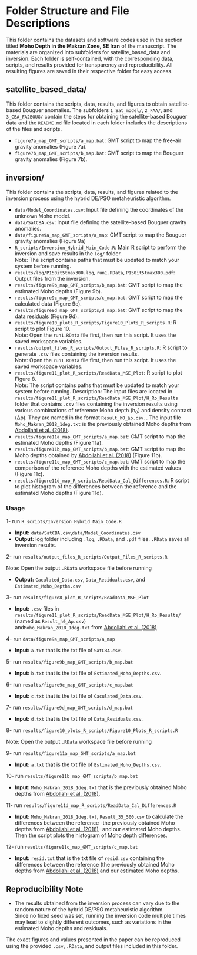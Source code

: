 # Folder Structure and File Descriptions

This folder contains the datasets and software codes used in the section titled **Moho Depth in the Makran Zone, SE Iran** of the manuscript. 
The materials are organized into subfolders for satellite_based_data and inversion. 
Each folder is self-contained, with the corresponding data, scripts, and results provided for transparency and reproducibility.
All resulting figures are saved in their respective folder for easy access.

## satellite_based_data/  
This folder contains the scripts, data, results, and figures to obtain satellite-based Bouguer anomalies.
The subfolders `1_Sat_model/`, `2_FAA/`, and `3_CBA_FA2BOUG/` contain the steps for obtaining the satellite-based Bouguer data and the `README.md` file located in each folder includes the descriptions of the files and scripts.

- `figure7a_map_GMT_scripts/a_map.bat`: GMT script to map the free-air gravity anomalies (Figure 7a).  
- `figure7b_map_GMT_scripts/b_map.bat`: GMT script to map the Bouguer gravity anomalies (Figure 7b).  

## inversion/  
This folder contains the scripts, data, results, and figures related to the inversion process using the hybrid DE/PSO metaheuristic algorithm.

- `data/Model_Coordinates.csv`: Input file defining the coordinates of the unknown Moho model.  
- `data/SatCBA.csv`: Input file defining the satellite-based Bouguer gravity anomalies.
- `data/figure9a_map_GMT_scripts/a_map`: GMT script to map the Bouguer gravity anomalies (Figure 9a) 
- `R_scripts/Inversion_Hybrid_Main_Code.R`: Main R script to perform the inversion and save results in the `log/` folder.  
Note: The script contains paths that must be updated to match your system before running.  
- `results/log/P150it5tmax300.log`, `run1.RData`, `P150it5tmax300.pdf`: Output files from the inversion.
- `results/figure9b_map_GMT_scripts/b_map.bat`: GMT script to map the estimated Moho depths (Figure 9b).  
- `results/figure9c_map_GMT_scripts/c_map.bat`: GMT script to map the calculated data (Figure 9c).  
- `results/figure9d_map_GMT_scripts/d_map.bat`: GMT script to map the data residuals (Figure 9d).  
- `results/figure10_plots_R_scripts/Figure10_Plots_R_scripts.R`: R script to plot Figure 10.  
Note: Open the `run1.RData` file first, then run this script. It uses the saved workspace variables.  
- `results/output_files_R_scripts/Output_Files_R_scripts.R`: R script to generate `.csv` files containing the inversion results.  
Note: Open the `run1.RData` file first, then run this script. It uses the saved workspace variables.
- `results/figure11_plot_R_scripts/ReadData_MSE_Plot`: R script to plot Figure 8.  
Note: The script contains paths that must be updated to match your system before running.
Description: The input files are located in `results/figure11_plot_R_scripts/ReadData_MSE_Plot/H_Ro_Results` folder that contains
`.csv` files containing the inversion results using various combinations of reference Moho depth (h<sub>0</sub>) and density contrast (Δρ).
They are named in the format `Result_h0_Δρ.csv.`.
The input file `Moho_Makran_2018_1deg.txt` is the previously obtained Moho depths from [Abdollahi et al. (2018)](https://doi.org/10.1016/j.tecto.2018.10.005). 
- `results/figure11a_map_GMT_scripts/a_map.bat`: GMT script to map the estimated Moho depths (Figure 11a).
- `results/figure11b_map_GMT_scripts/b_map.bat`: GMT script to map the Moho depths obtained by [Abdollahi et al. (2018)](https://doi.org/10.1016/j.tecto.2018.10.005)  (Figure 11b).
- `results/figure11c_map_GMT_scripts/c_map.bat`: GMT script to map the comparison of the reference Moho depths with the estimated values (Figure 11c).
- `results/figure11d_map_R_scripts/ReadData_Cal_Differences.R`: R script to plot histogram of the differences between the reference and the estimated Moho depths
   (Figure 11d).

### Usage
1- run `R_scripts/Inversion_Hybrid_Main_Code.R`
- **Input:** `data/SatCBA.csv`,`data/Model_Coordinates.csv`
- **Output:** log folder including `.log`, `.RData`, and `.pdf` files. `.RData` saves all inversion results.

2- run `results/output_files_R_scripts/Output_Files_R_scripts.R`

Note: Open the output `.RData` workspace file before running
- **Output:** `Caculated_Data.csv`, `Data_Residuals.csv`, and `Estimated_Moho_Depths.csv`

3-  run `results/figure8_plot_R_scripts/ReadData_MSE_Plot`  
   - **Input:** `.csv` files in `results/figure11_plot_R_scripts/ReadData_MSE_Plot/H_Ro_Results/` (named as `Result_h0_Δρ.csv`)  
   and`Moho_Makran_2018_1deg.txt` from [Abdollahi et al. (2018)](https://doi.org/10.1016/j.tecto.2018.10.005)

4- run `data/figure9a_map_GMT_scripts/a_map`
- **Input:** `a.txt` that is the txt file of `SatCBA.csv`.

5- run `results/figure9b_map_GMT_scripts/b_map.bat` 
- **Input:** `b.txt` that is the txt file of `Estimated_Moho_Depths.csv`.

6- run `results/figure9c_map_GMT_scripts/c_map.bat`
- **Input:** `c.txt` that is the txt file of `Caculated_Data.csv`.

7- run `results/figure9d_map_GMT_scripts/d_map.bat`
- **Input:** `d.txt` that is the txt file of `Data_Residuals.csv`.

8- run `results/figure10_plots_R_scripts/Figure10_Plots_R_scripts.R`  

Note: Open the output `.RData` workspace file before running

9- run `results/figure11a_map_GMT_scripts/a_map.bat`
- **Input:** `a.txt` that is the txt file of `Estimated_Moho_Depths.csv`.

10- run `results/figure11b_map_GMT_scripts/b_map.bat` 
- **Input:** `Moho_Makran_2018_1deg.txt` that is the previously obtained Moho depths from [Abdollahi et al. (2018)](https://doi.org/10.1016/j.tecto.2018.10.005). 

11- run `results/figure11d_map_R_scripts/ReadData_Cal_Differences.R`
- **Input:** `Moho_Makran_2018_1deg.txt`, `Result_35_500.csv` to calculate the differences between the reference -the previously obtained Moho depths from [Abdollahi et al. (2018)](https://doi.org/10.1016/j.tecto.2018.10.005)- and our estimated Moho depths. Then the script plots the histogram of Moho depth differences.
  
12- run `results/figure11c_map_GMT_scripts/c_map.bat`
- **Input:** `resid.txt` that is the txt file of `resid.csv` containing the differences between the reference (the previously obtained Moho depths from [Abdollahi et al. (2018)](https://doi.org/10.1016/j.tecto.2018.10.005) and our estimated Moho depths.


 ## Reproducibility Note  

- The results obtained from the inversion process can vary due to the random nature of the hybrid DE/PSO metaheuristic algorithm.  
Since no fixed seed was set, running the inversion code multiple times may lead to slightly different outcomes, such as variations in the estimated Moho depths
and residuals.

The exact figures and values presented in the paper can be reproduced using the provided `.csv`, `.RData`, and output files included in this folder.